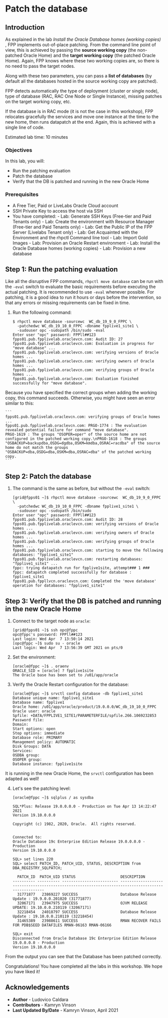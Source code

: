 # Patch the database

## Introduction

As explained in the lab *Install the Oracle Database homes (working copies)* , FPP implements out-of-place patching.
From the command line point of view, this is achieved by passing the **source working copy** (the non-patched Oracle Home) and the **target working copy** (the patched Oracle Home). Again, FPP knows where these two working copies are, so there is no need to pass the target nodes.

Along with these two parameters, you can pass a **list of databases** (by default all the databases hosted in the source working copy are patched).

FPP detects automatically the type of deployment (cluster or single node), type of database (RAC, RAC One Node or Single Instance), missing patches on the target working copy, etc.

If the database is in RAC mode (it is not the case in this workshop), FPP relocates gracefully the services and move one instance at the time to the new home, then runs datapatch at the end.
Again, this is achieved with a single line of code.

Estimated lab time: 10 minutes

### Objectives
In this lab, you will:
- Run the patching evaluation
- Patch the database
- Verify that the DB is patched and running in the new Oracle Home

### Prerequisites
- A Free Tier, Paid or LiveLabs Oracle Cloud account
- SSH Private Key to access the host via SSH
- You have completed:
      - Lab: Generate SSH Keys (Free-tier and Paid Tenants only)
      - Lab: Create the environment with Resource Manager (Free-tier and Paid Tenants only)
      - Lab: Get the Public IP of the FPP Server (Livelabs Tenant only)
      - Lab: Get Acquainted with the Environment and the rhpctl Command line tool
      - Lab: Import Gold Images
      - Lab: Provision an Oracle Restart environment
      - Lab: Install the Oracle Database homes (working copies)
      - Lab: Provision a new database

## **Step 1:** Run the patching evaluation
Like all the disruptive FPP commands, `rhpctl move database` can be run with the `-eval` switch to evaluate the basic requirements before executing the actual patching.
It is recommended to use `-eval` whenever possible. For patching, it is a good idea to run it hours or days before the intervention, so that any errors or missing requirements can be fixed in time.

1. Run the following command:

    ```
    $ rhpctl move database -sourcewc  WC_db_19_9_0_FPPC \
      -patchedwc WC_db_19_10_0_FPPC -dbname fpplive1_site1 \
      -sudouser opc -sudopath /bin/sudo -eval
    Enter user "opc" password: FPPll##123
    fpps01.pub.fpplivelab.oraclevcn.com: Audit ID: 27
    fpps01.pub.fpplivelab.oraclevcn.com: Evaluation in progress for "move database" ...
    fpps01.pub.fpplivelab.oraclevcn.com: verifying versions of Oracle homes ...
    fpps01.pub.fpplivelab.oraclevcn.com: verifying owners of Oracle homes ...
    fpps01.pub.fpplivelab.oraclevcn.com: verifying groups of Oracle homes ...
    fpps01.pub.fpplivelab.oraclevcn.com: Evaluation finished successfully for "move database".
    ```

  Because you have specified the correct groups when adding the working copy, this command succeeds.
  Otherwise, you might have seen an error similar to this:

    ```
    fpps01.pub.fpplivelab.oraclevcn.com: verifying groups of Oracle homes ...
    fpps01.pub.fpplivelab.oraclevcn.com: PRGO-1774 : The evaluation revealed potential failure for command "move database".
    PRGO-1619 : The groups "OSOPER=oper" of the source home are not configured in the patched working copy.\nPRGO-1618 : The groups "OSBACKUP=backupdba,OSDG=dgdba,OSKM=kmdba,OSRAC=racdba" of the source home do not match the groups "OSBACKUP=dba,OSDG=dba,OSKM=dba,OSRAC=dba" of the patched working copy.
    ```

## **Step 2:** Patch the database
1. The command is the same as before, but without the `-eval` switch:

    ```
    [grid@fpps01 ~]$ rhpctl move database -sourcewc  WC_db_19_9_0_FPPC \
      -patchedwc WC_db_19_10_0_FPPC -dbname fpplive1_site1 \
      -sudouser opc -sudopath /bin/sudo
    Enter user "opc" password: FPPll##123
    fpps01.pub.fpplivelab.oraclevcn.com: Audit ID: 28
    fpps01.pub.fpplivelab.oraclevcn.com: verifying versions of Oracle homes ...
    fpps01.pub.fpplivelab.oraclevcn.com: verifying owners of Oracle homes ...
    fpps01.pub.fpplivelab.oraclevcn.com: verifying groups of Oracle homes ...
    fpps01.pub.fpplivelab.oraclevcn.com: starting to move the following databases: "fpplive1_site1"
    fpps01.pub.fpplivelab.oraclevcn.com: restarting databases: "fpplive1_site1" ...
    fppc: trying datapatch run for fpplive1site, attempt### 1 ###
    fppc: datapatch completed successfully for database : fpplive1_site1
    fpps01.pub.fppllvcn.oraclevcn.com: Completed the 'move database' operation for databases: "fpplive1_site1"
    ```

## **Step 3:** Verify that the DB is patched and running in the new Oracle Home
1. Connect to the target node as `oracle`:

    ```
    [grid@fpps01 ~]$ ssh opc@fppc
    opc@fppc's password: FPPll##123
    Last login: Wed Apr  7 13:50:14 2021
    [opc@fppc ~]$ sudo su - oracle
    Last login: Wed Apr  7 13:56:39 GMT 2021 on pts/0
    ```

2. Set the environment:

    ```
    [oracle@fppc ~]$ . oraenv
    ORACLE_SID = [oracle] ? fpplive1site
    The Oracle base has been set to /u01/app/oracle
    ```

3. Verify the Oracle Restart configuration for the database:

    ```
    [oracle@fppc ~]$ srvctl config database -db fpplive1_site1
    Database unique name: fpplive1_site1
    Database name: fpplive1
    Oracle home: /u01/app/oracle/product/19.0.0.0/WC_db_19_10_0_FPPC
    Oracle user: oracle
    Spfile: +DATA/FPPLIVE1_SITE1/PARAMETERFILE/spfile.266.1069232853
    Password file:
    Domain:
    Start options: open
    Stop options: immediate
    Database role: PRIMARY
    Management policy: AUTOMATIC
    Disk Groups: DATA
    Services:
    OSDBA group:
    OSOPER group:
    Database instance: fpplive1site
    ```

  It is running in the new Oracle Home, the `srvctl` configuration has been adapted as well!

4. Let's see the patching level:

    ```
    [oracle@fppc ~]$ sqlplus / as sysdba

    SQL*Plus: Release 19.0.0.0.0 - Production on Tue Apr 13 14:22:47 2021
    Version 19.10.0.0.0

    Copyright (c) 1982, 2020, Oracle.  All rights reserved.


    Connected to:
    Oracle Database 19c Enterprise Edition Release 19.0.0.0.0 - Production
    Version 19.10.0.0.0

    SQL> set lines 220
    SQL> select PATCH_ID, PATCH_UID, STATUS, DESCRIPTION from DBA_REGISTRY_SQLPATCH;

      PATCH_ID  PATCH_UID STATUS                    DESCRIPTION
    ---------- ---------- ------------------------- ----------------------------------------------------------------------------------------------------
      31771877   23869227 SUCCESS                   Database Release Update : 19.9.0.0.201020 (31771877)
      32067171   23947975 SUCCESS                   OJVM RELEASE UPDATE: 19.10.0.0.210119 (32067171)
      32218454   24018797 SUCCESS                   Database Release Update : 19.10.0.0.210119 (32218454)
      31465389   23988611 SUCCESS                   RMAN RECOVER FAILS FOR PDB$SEED DATAFILES RMAN-06163 RMAN-06166

    SQL> exit
    Disconnected from Oracle Database 19c Enterprise Edition Release 19.0.0.0.0 - Production
    Version 19.10.0.0.0
    ```

From the output you can see that the Database has been patched correctly.

Congratulations! You have completed all the labs in this workshop. We hope you have liked it!

## Acknowledgements

- **Author** - Ludovico Caldara
- **Contributors** - Kamryn Vinson
- **Last Updated By/Date** -  Kamryn Vinson, April 2021